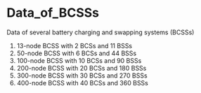 # Data_of_BCSSs
Data of several battery charging and swapping systems (BCSSs)
1) 13-node BCSS with 2 BCSs and 11 BSSs
2) 50-node BCSS with 6 BCSs and 44 BSSs
2) 100-node BCSS with 10 BCSs and 90 BSSs
2) 200-node BCSS with 20 BCSs and 180 BSSs
2) 300-node BCSS with 30 BCSs and 270 BSSs
2) 400-node BCSS with 40 BCSs and 360 BSSs
